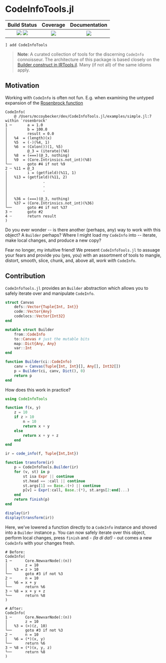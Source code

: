 # CodeInfoTools.jl

| **Build Status**                                       | **Coverage**                    | **Documentation** |
|:------------------------------------------------------:|:-------------------------------:|:-----------------:|
| [![][gha-1.6-img]][gha-url] [![][gha-nightly-img]][gha-url] | [![][codecov-img]][codecov-url] | [![][dev-docs-img]][dev-docs-url] |

[gha-1.6-img]: https://github.com/JuliaCompilerPlugins/CodeInfoTools.jl/workflows/julia-1.6/badge.svg
[gha-nightly-img]: https://github.com/JuliaCompilerPlugins/CodeInfoTools.jl/workflows/julia-nightly/badge.svg
[gha-url]: https://github.com/JuliaCompilerPlugins/CodeInfoTools.jl/actions
[codecov-img]: https://codecov.io/github/JuliaCompilerPlugins/CodeInfoTools.jl/badge.svg?branch=master
[codecov-url]: https://codecov.io/github/JuliaCompilerPlugins/CodeInfoTools.jl?branch=master
[dev-docs-img]: https://img.shields.io/badge/docs-dev-blue.svg
[dev-docs-url]: https://JuliaCompilerPlugins.github.io/CodeInfoTools.jl/dev

```
] add CodeInfoTools
```

> **Note**: A curated collection of tools for the discerning `CodeInfo` connoisseur. The architecture of this package is based closely on the [Builder construct in IRTools.jl](https://github.com/FluxML/IRTools.jl/blob/1f3f43be654a41d0db154fd16b31fdf40f30748c/src/ir/ir.jl#L814-L973). Many (if not all) of the same idioms apply.

## Motivation

Working with `CodeInfo` is often not fun. E.g. when examining the untyped expansion of the [Rosenbrock function](https://en.wikipedia.org/wiki/Rosenbrock_function)

```
CodeInfo(
    @ /Users/mccoybecker/dev/CodeInfoTools.jl/examples/simple.jl:7 within `rosenbrock'
1 ─       a = 1.0
│         b = 100.0
│         result = 0.0
│   %4  = (length)(x)
│   %5  = (-)(%4, 1)
│   %6  = (Colon())(1, %5)
│         @_3 = (iterate)(%6)
│   %8  = (===)(@_3, nothing)
│   %9  = (Core.Intrinsics.not_int)(%8)
└──       goto #4 if not %9
2 ┄ %11 = @_3
│         i = (getfield)(%11, 1)
│   %13 = (getfield)(%11, 2)
│                .
│                .
│                .
│
│   %36 = (===)(@_3, nothing)
│   %37 = (Core.Intrinsics.not_int)(%36)
└──       goto #4 if not %37
3 ─       goto #2
4 ┄       return result
)
```

Do you ever wonder -- is there another (perhaps, any) way to work with this object? A `Builder` perhaps? Where I might load my `CodeInfo` into -- iterate, make local changes, and produce a new copy?

Fear no longer, my intuitive friend! We present `CodeInfoTools.jl` to assuage your fears and provide you (yes, you) with an assortment of tools to mangle, distort, smooth, slice, chunk, and, above all, _work with_ `CodeInfo`.

## Contribution

`CodeInfoTools.jl` provides an `Builder` abstraction which allows you to safely iterate over and manipulate `CodeInfo`.

```julia
struct Canvas
    defs::Vector{Tuple{Int, Int}}
    code::Vector{Any}
    codelocs::Vector{Int32}
end

mutable struct Builder
    from::CodeInfo
    to::Canvas # just the mutable bits
    map::Dict{Any, Any}
    var::Int
end

function Builder(ci::CodeInfo)
    canv = Canvas(Tuple{Int, Int}[], Any[], Int32[])
    p = Builder(ci, canv, Dict(), 0)
    return p
end
```

How does this work in practice?

```julia
using CodeInfoTools

function f(x, y)
    z = 10
    if z > 10
        n = 10
        return x + y
    else
        return x + y + z
    end
end

ir = code_info(f, Tuple{Int,Int})

function transform(ir)
    p = CodeInfoTools.Builder(ir)
    for (v, st) in p
        st isa Expr || continue
        st.head == :call || continue
        st.args[1] == Base.:(+) || continue
        p[v] = Expr(:call, Base.:(*), st.args[2:end]...)
    end
    return finish(p)
end

display(ir)
display(transform(ir))
```

Here, we've lowered a function directly to a `CodeInfo` instance and shoved into a `Builder` instance `p`. You can now safely iterate over this object, perform local changes, press `finish` and - _(la di da!)_ - out comes a new `CodeInfo` with your changes fresh.

```
# Before:
CodeInfo(
1 ─      Core.NewvarNode(:(n))
│        z = 10
│   %3 = z > 10
└──      goto #3 if not %3
2 ─      n = 10
│   %6 = x + y
└──      return %6
3 ─ %8 = x + y + z
└──      return %8
)

# After:
CodeInfo(
1 ─      Core.NewvarNode(:(n))
│        z = 10
│   %3 = (>)(z, 10)
└──      goto #3 if not %3
2 ─      n = 10
│   %6 = (*)(x, y)
└──      return %6
3 ─ %8 = (*)(x, y, z)
└──      return %8
)
```
